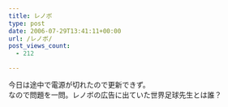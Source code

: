 ```yaml
---
title: レノボ
type: post
date: 2006-07-29T13:41:11+00:00
url: /レノボ/
post_views_count:
  - 212

---
```

今日は途中で電源が切れたので更新できず。  
なので問題を一問。レノボの広告に出ていた世界足球先生とは誰？